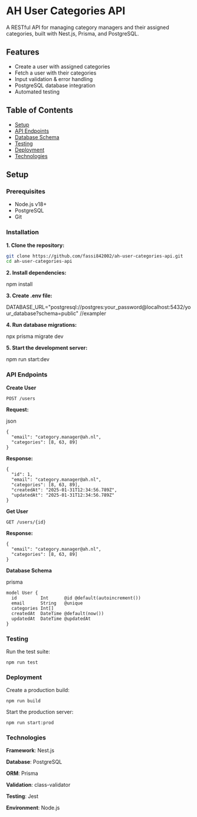 # AH User Categories API

A RESTful API for managing category managers and their assigned categories, built with Nest.js, Prisma, and PostgreSQL.

## Features

- Create a user with assigned categories
- Fetch a user with their categories
- Input validation & error handling
- PostgreSQL database integration
- Automated testing

## Table of Contents
- [Setup](#setup)
- [API Endpoints](#api-endpoints)
- [Database Schema](#database-schema)
- [Testing](#testing)
- [Deployment](#deployment)
- [Technologies](#technologies)

## Setup

### Prerequisites
- Node.js v18+
- PostgreSQL
- Git

### Installation

**1. Clone the repository:**
   ```bash
   git clone https://github.com/fassi842002/ah-user-categories-api.git
   cd ah-user-categories-api
  ```
**2. Install dependencies:**

npm install

**3. Create .env file:**

DATABASE_URL="postgresql://postgres:your_password@localhost:5432/your_database?schema=public" //exampler

**4. Run database migrations:**

npx prisma migrate dev

**5. Start the development server:**

npm run start:dev

### API Endpoints
**Create User**
```
POST /users
```

**Request:**

json
```
{
  "email": "category.manager@ah.nl",
  "categories": [8, 63, 89]
}
```
**Response:**
```
{
  "id": 1,
  "email": "category.manager@ah.nl",
  "categories": [8, 63, 89],
  "createdAt": "2025-01-31T12:34:56.789Z",
  "updatedAt": "2025-01-31T12:34:56.789Z"
}
```
**Get User**
```
GET /users/{id}
```

**Response:**
```
{
  "email": "category.manager@ah.nl",
  "categories": [8, 63, 89]
}
```
**Database Schema**

prisma

```
model User {
  id         Int      @id @default(autoincrement())
  email      String   @unique
  categories Int[]
  createdAt  DateTime @default(now())
  updatedAt  DateTime @updatedAt
}
```
### Testing

Run the test suite:
```
npm run test
```
### Deployment
Create a production build:
```
npm run build
```
Start the production server:
```
npm run start:prod
```
### Technologies
**Framework**: Nest.js

**Database**: PostgreSQL

**ORM**: Prisma

**Validation**: class-validator

**Testing**: Jest

**Environment**: Node.js
